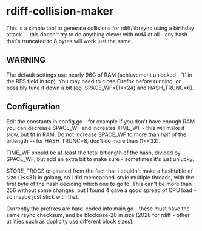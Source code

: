 # rdiff-collision-maker
This is a simple tool to generate collisions for rdiff/librsync using a
birthday attack -- this doesn't try to do anything clever with md4 at
all - any hash that's truncated to 8 bytes will work just the same.

## WARNING
The default settings use nearly 96G of RAM (achievement unlocked - 't'
in the RES field in top).  You may need to close Firefox before
running, or possibly tune it down a bit (eg. SPACE_WF=(1<<24) and
HASH_TRUNC=6).

## Configuration
Edit the constants in config.go - for example if you don't have enough
RAM you can decrease SPACE_WF and increates TIME_WF - this will make it
slow, but fit in RAM.  Do not increase SPACE_WF to more than half of
the bitlength -- for HASH_TRUNC=8, don't do more than (1<<32).

TIME_WF should be at-least the total bitlength of the hash, divided by
SPACE_WF, but add an extra bit to make sure - sometimes it's just
unlucky.

STORE_PROCS originated from the fact that I couldn't make a hashtable of
size (1<<31) in golang, so I did memcached-style multiple threads, with
the first byte of the hash deciding which one to go to.  This can't be
more than 256 without some changes, but I found 4 gave a good spread of
CPU load - so maybe just stick with that.

Currently the prefixes are hard-coded into main.go - these must have the
same rsync checksum, and be blocksize-20 in size (2028 for rdiff - other
utilities such as duplicity use different block sizes).

